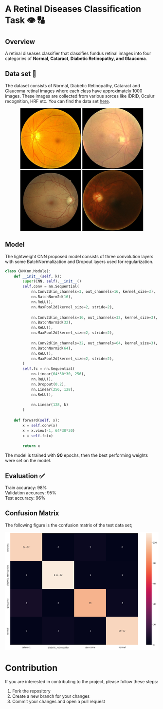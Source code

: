 # A Retinal Diseases Classification Task 👁️ :capital_abcd:

## Overview
A retinal diseases classifier that classifies fundus retinal images into four categories of **Normal, Cataract, Diabetic Retinopathy, and Glaucoma**.

## Data set :file_folder:
The dataset consists of Normal, Diabetic Retinopathy, Cataract and Glaucoma retinal images where each class have approximately 1000 images. These images are collected from various sorces like IDRiD, Oculur recognition, HRF etc. You can find the data set [here](https://www.kaggle.com/datasets/gunavenkatdoddi/eye-diseases-classification).
<p class="row" float="left" align="middle">
  <img src="/images/normal.jpg" width="200" title="Normal"/>
  <img src="/images/cataract.jpg" width="200" title="Cataract"/> 
  <img src="/images/dr.jpeg" width="200" title="Diabetic Retinopathy"/>
  <img src="/images/glaucoma.jpg" width="200" title="Glaucoma"/>
</p>

## Model
The lightweight CNN proposed model consists of three convolution layers with some BatchNormalization and Dropout layers used for regularization.

```python
class CNN(nn.Module):
    def __init__(self, k):
        super(CNN, self).__init__()
        self.conv = nn.Sequential(
            nn.Conv2d(in_channels=3, out_channels=16, kernel_size=3),
            nn.BatchNorm2d(16),
            nn.ReLU(),
            nn.MaxPool2d(kernel_size=2, stride=2),

            nn.Conv2d(in_channels=16, out_channels=32, kernel_size=3),
            nn.BatchNorm2d(32),
            nn.ReLU(),
            nn.MaxPool2d(kernel_size=2, stride=2),

            nn.Conv2d(in_channels=32, out_channels=64, kernel_size=3),
            nn.BatchNorm2d(64),
            nn.ReLU(),
            nn.MaxPool2d(kernel_size=2, stride=2),
        )
        self.fc = nn.Sequential(
            nn.Linear(64*30*30, 256),
            nn.ReLU(),
            nn.Dropout(0.2),
            nn.Linear(256, 128),
            nn.ReLU(),

            nn.Linear(128, k)
        )

    def forward(self, x):
        x = self.conv(x)
        x = x.view(-1, 64*30*30)
        x = self.fc(x)
        
        return x
```
The model is trained with **90** epochs, then the best performing weights were set on the model.

## Evaluation :white_check_mark:
Train accuracy: 98%<br>
Validation accuracy: 95%<br>
Test accuracy:  96%
<br>
## Confusion Matrix
The following figure is the confusion matrix of the test data set;
<p class="row" float="left" align="middle">
  <img src="/images/confusion_matrix.png" title="confusion matrix"/>
</p>

# Contribution
If you are interested in contributing to the project, please follow these steps:
1. Fork the repository
2. Create a new branch for your changes
3. Commit your changes and open a pull request
